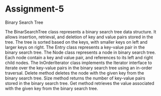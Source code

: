 # Assignment-5
Binary Search Tree 

The BinarSearchTree class represents a binary search tree data structure. It allows insertion, retrieval,
and deletion of key and value pairs stored in the tree. The tree is sorted based on the keys, with smaller keys on
left and larger keys on right.
The Entry class represents a key-value pair in the binary search tree.
The Node class represents a node in binary search tree. Each node contain a key and value pair,
and references to its left and right child nodes.
The InOrderIterator class implements the Iterator interface to iterate over the key-value pairs
in the binary search tree using an in-order traversal.
Delete method deletes the node with the given key from the binary search tree.
Size method returns the number of key-value pairs stored in the binary search tree.
Get method retrieves the value associated with the given key from the binary search tree.
